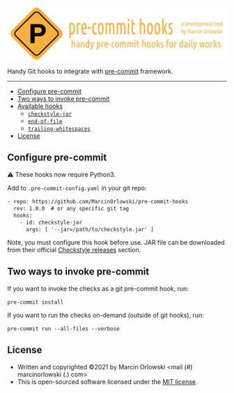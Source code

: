 ![pre-commit-hooks logo](artwork/logo.png)

Handy Git hooks to integrate with [pre-commit](http://pre-commit.com/) framework.

---

<!--TOC-->

- [Configure pre-commit](#configure-pre-commit)
- [Two ways to invoke pre-commit](#two-ways-to-invoke-pre-commit)
- [Available hooks](docs/README.md)
  - [`checkstyle-jar`](docs/checkstyle-jar.md)
  - [`end-of-file`](docs/end-of-file.md)
  - [`trailing-whitespaces`](docs/trailing-whitespaces.md)
- [License](#license)

<!--TOC-->

## Configure pre-commit

:warning: These hooks now require Python3.

Add to `.pre-commit-config.yaml` in your git repo:

```
- repo: https://github.com/MarcinOrlowski/pre-commit-hooks
  rev: 1.0.0  # or any specific git tag
  hooks:
    - id: checkstyle-jar
      args: [ '--jar=/path/to/checkstyle.jar' ]
```

Note, you must configure this hook before use. JAR file can be downloaded from their official
[Checkstyle releases](https://github.com/checkstyle/checkstyle/releases/) section.

## Two ways to invoke pre-commit

If you want to invoke the checks as a git pre-commit hook, run:

    pre-commit install

If you want to run the checks on-demand (outside of git hooks), run:

    pre-commit run --all-files --verbose

## License ##

* Written and copyrighted &copy;2021 by Marcin Orlowski <mail (#) marcinorlowski (.) com>
* This is open-sourced software licensed under the [MIT license](http://opensource.org/licenses/MIT).
